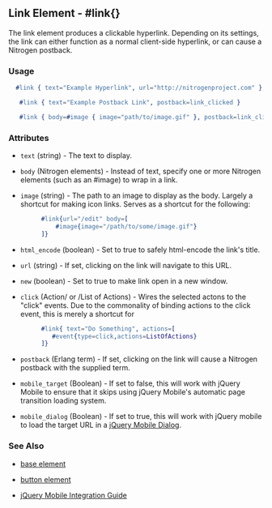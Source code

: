 
## Link Element - #link{}

  The link element produces a clickable hyperlink. Depending on its settings,  
  the link can either function as a normal client-side hyperlink, or can
  cause a Nitrogen postback.

### Usage

```erlang
  #link { text="Example Hyperlink", url="http://nitrogenproject.com" },

```

```erlang
   #link { text="Example Postback Link", postback=link_clicked }

```

```erlang
   #link { body=#image { image="path/to/image.gif" }, postback=link_clicked}

```

### Attributes

   * `text` (string) - The text to display.

   * `body` (Nitrogen elements) - Instead of text, specify one or more
     Nitrogen elements (such as an #image) to wrap in a link.

   * `image` (string) - The path to an image to display as the body. Largely
     a shortcut for making icon links.  Serves as a shortcut for the following:

```ERLANG
         #link{url="/edit" body=[
             #image{image="/path/to/some/image.gif"}
         ]}

```

   * `html_encode` (boolean) - Set to true to safely html-encode the link's
     title.

   * `url` (string) - If set, clicking on the link will navigate to this
     URL.

   * `new` (boolean) - Set to true to make link open in a new window.

   * `click` (Action/ or /List of Actions) - Wires the selected actons to
     the \"click\" events.  Due to the commonality of binding actions to the
     click event, this is merely a shortcut for 

```ERLANG
         #link{ text="Do Something", actions=[
            #event{type=click,actions=ListOfActions}
         ]}

```

   * `postback` (Erlang term) - If set, clicking on the link will cause a
     Nitrogen postback with the supplied term.

   * `mobile_target` (Boolean) - If set to false, this will work with
     jQuery Mobile to ensure that it skips using jQuery Mobile's automatic page
     transition loading system.

   * `mobile_dialog` (Boolean) - If set to true, this will work with jQuery mobile to load the target URL in a [jQuery Mobile Dialog](http://jquerymobile.com/demos/1.1.1/docs/pages/page-dialogs.md).

### See Also

 *  [base element](./element_base.md)

 *  [button element](./button.md)

 *  [jQuery Mobile Integration Guide](../jquery_mobile_integration.md)
